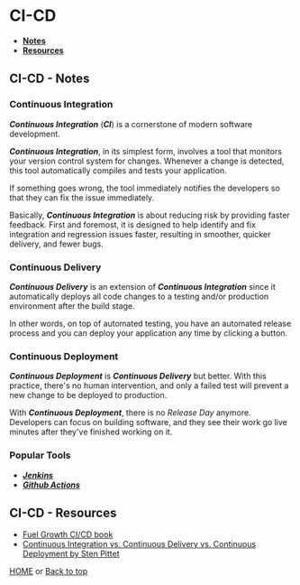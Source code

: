 # CI-CD

- [**Notes**](#ci-cd---notes)
- [**Resources**](#ci-cd---resources)

## CI-CD - Notes

### Continuous Integration

***Continuous Integration*** (***CI***) is a cornerstone of modern software development.

***Continuous Integration***, in its simplest form, involves a tool that monitors your version control system for changes. Whenever a change is detected, this tool automatically compiles and tests your application.

If something goes wrong, the tool immediately notifies the developers so that they can fix the issue immediately.

Basically, ***Continuous Integration*** is about reducing risk by providing faster feedback. First and foremost, it is designed to help identify and fix integration and regression issues faster, resulting in smoother, quicker delivery, and fewer bugs.

### Continuous Delivery

***Continuous Delivery*** is an extension of ***Continuous Integration*** since it automatically deploys all code changes to a testing and/or production environment after the build stage.

In other words, on top of automated testing, you have an automated release process and you can deploy your application any time by clicking a button.

### Continuous Deployment

***Continuous Deployment*** is ***Continuous Delivery*** but better. With this practice, there's no human intervention, and only a failed test will prevent a new change to be deployed to production.

With ***Continuous Deployment***, there is no *Release Day* anymore. Developers can focus on building software, and they see their work go live minutes after they've finished working on it.

### Popular Tools

- [***Jenkins***](./Jenkins/#jenkins)
- [***Github Actions***](./Github-Actions/#github-actions)

## CI-CD - Resources

- [Fuel Growth CI/CD book](https://about.gitlab.com/resources/ebook-fuel-growth-cicd/)
- [Continuous Integration vs. Continuous Delivery vs. Continuous Deployment by Sten Pittet](https://www.atlassian.com/continuous-delivery/principles/continuous-integration-vs-delivery-vs-deployment)

[HOME](https://github.com/Stratis-Dermanoutsos/Full-Stack-2021#full-stack-roadmap-2021) or [Back to top](#ci-cd)
